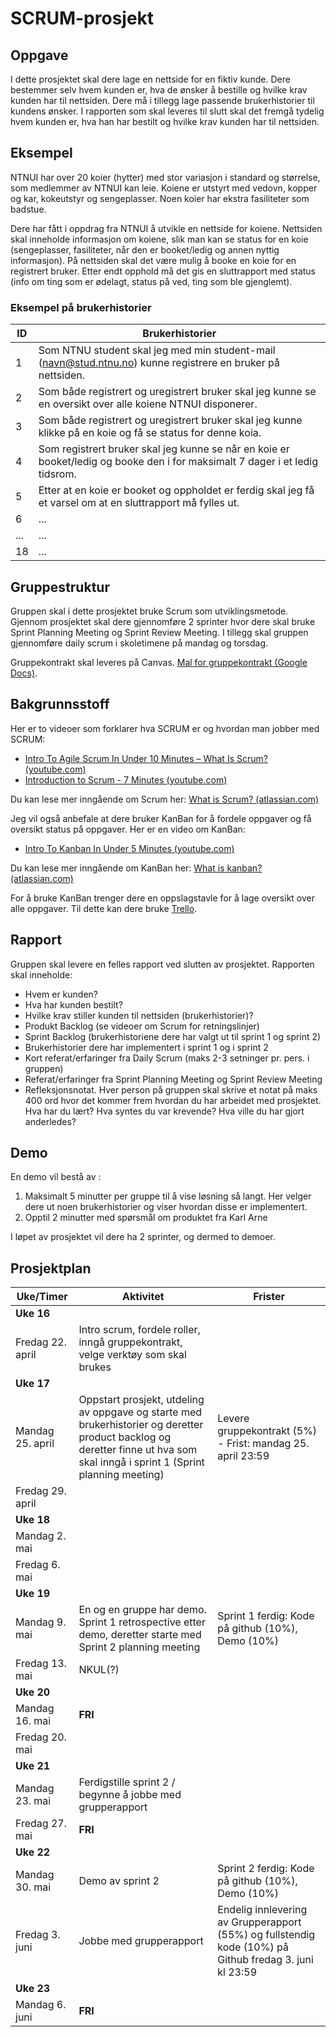 # SCRUM-prosjekt

## Oppgave
I dette prosjektet skal dere lage en nettside for en fiktiv kunde. Dere bestemmer selv hvem kunden er, hva de ønsker å bestille og hvilke krav kunden har til nettsiden. Dere må i tillegg lage passende brukerhistorier til kundens ønsker. I rapporten som skal leveres til slutt skal det fremgå tydelig hvem kunden er, hva han har bestilt og hvilke krav kunden har til nettsiden. 

## Eksempel
NTNUI har over 20 koier (hytter) med stor variasjon i standard og størrelse, som medlemmer av NTNUI kan leie. Koiene er utstyrt med vedovn, kopper og kar, kokeutstyr og sengeplasser. Noen koier har ekstra fasiliteter som badstue. 

Dere har fått i oppdrag fra NTNUI å utvikle en nettside for koiene. Nettsiden skal inneholde informasjon om koiene, slik man kan se status for en koie (sengeplasser, fasiliteter, når den er booket/ledig og annen nyttig informasjon). På nettsiden skal det være mulig å booke en koie for en registrert bruker. Etter endt opphold må det gis en sluttrapport med status (info om ting som er ødelagt, status på ved, ting som ble gjenglemt).

### Eksempel på brukerhistorier

  
| ID | Brukerhistorier |
| -  | ----------- |
| 1  | Som NTNU student skal jeg med min student-mail (navn@stud.ntnu.no) kunne registrere en bruker på nettsiden.  |
| 2  | Som både registrert og uregistrert bruker skal jeg kunne se en oversikt over alle koiene NTNUI disponerer. |
| 3  | Som både registrert og uregistrert bruker skal jeg kunne klikke på en koie og få se status for denne koia. |
| 4  | Som registrert bruker skal jeg kunne se når en koie er booket/ledig og booke den i for maksimalt 7 dager i et ledig tidsrom. |
| 5  | Etter at en koie er booket og oppholdet er ferdig skal jeg få et varsel om at en sluttrapport må fylles ut. |
| 6  | ... |
| ...  | ... |
| 18  | ... |

## Gruppestruktur
Gruppen skal i dette prosjektet bruke Scrum som utviklingsmetode. Gjennom prosjektet skal dere gjennomføre 2 sprinter hvor dere skal bruke Sprint Planning Meeting og Sprint Review Meeting. I tillegg skal gruppen gjennomføre daily scrum i skoletimene på mandag og torsdag.  

Gruppekontrakt skal leveres på Canvas. [Mal for gruppekontrakt (Google Docs)](https://docs.google.com/document/d/1OhyK18lYyqcoU0AXf1GAwsoMkbbCG_UTjMoIXt_bx84/edit?usp=sharing).

## Bakgrunnsstoff
Her er to videoer som forklarer hva SCRUM er og hvordan man jobber med SCRUM:
* [Intro To Agile Scrum In Under 10 Minutes – What Is Scrum? (youtube.com)](http://youtube.com/watch?v=XU0llRltyFM)
* [Introduction to Scrum - 7 Minutes (youtube.com)](https://www.youtube.com/watch?v=9TycLR0TqFA&ab_channel=Uzility)

Du kan lese mer inngående om Scrum her: [What is Scrum? (atlassian.com)](https://www.atlassian.com/agile/scrum)

Jeg vil også anbefale at dere bruker KanBan for å fordele oppgaver og få oversikt status på oppgaver. Her er en video om KanBan:
* [Intro To Kanban In Under 5 Minutes (youtube.com)](https://www.youtube.com/watch?v=R8dYLbJiTUE)

Du kan lese mer inngående om KanBan her: [What is kanban? (atlassian.com)](https://www.atlassian.com/agile/kanban)

For å bruke KanBan trenger dere en oppslagstavle for å lage oversikt over alle oppgaver. Til dette kan dere bruke [Trello](https://trello.com/nb).

## Rapport
Gruppen skal levere en felles rapport ved slutten av prosjektet. Rapporten skal inneholde:
* Hvem er kunden?
* Hva har kunden bestilt?
* Hvilke krav stiller kunden til nettsiden (brukerhistorier)? 
* Produkt Backlog (se videoer om Scrum for retningslinjer) 
* Sprint Backlog (brukerhistoriene dere har valgt ut til sprint 1 og sprint 2)
* Brukerhistorier dere har implementert i sprint 1 og i sprint 2
* Kort referat/erfaringer fra Daily Scrum (maks 2-3 setninger pr. pers. i gruppen)
* Referat/erfaringer fra Sprint Planning Meeting og Sprint Review Meeting 
* Refleksjonsnotat. Hver person på gruppen skal skrive et notat på maks 400 ord hvor det kommer frem hvordan du har arbeidet med prosjektet. Hva har du lært? Hva syntes du var krevende? Hva ville du har gjort anderledes?  

## Demo
En demo vil bestå av :
1. Maksimalt 5 minutter per gruppe til å vise løsning så langt. Her velger dere ut noen brukerhistorier og viser hvordan disse er implementert.
1. Opptil 2 minutter med spørsmål om produktet fra Karl Arne

I løpet av prosjektet vil dere ha 2 sprinter, og dermed to demoer.

## Prosjektplan
| Uke/Timer | Aktivitet | Frister |
| --------  | --------- | ------- |
| **Uke 16** |  |  |
| Fredag 22. april | Intro scrum, fordele roller, inngå gruppekontrakt, velge verktøy som skal brukes |  |
| **Uke 17** |  |  |
| Mandag 25. april | Oppstart prosjekt, utdeling av oppgave og starte med brukerhistorier og deretter product backlog og deretter finne ut hva som skal inngå i sprint 1 (Sprint planning meeting) | Levere gruppekontrakt (5%) - Frist: mandag 25. april 23:59 |
| Fredag 29. april |  |  |
| **Uke 18** |  |  |
| Mandag 2. mai |  |  |
| Fredag 6. mai | |  |
| **Uke 19** |  |  |
| Mandag 9. mai |  En og en gruppe har demo. Sprint 1 retrospective etter demo, deretter starte med Sprint 2 planning meeting | Sprint 1 ferdig: Kode på github (10%), Demo (10%) |
| Fredag 13. mai | NKUL(?) |  |
| **Uke 20** |  |  |
| Mandag 16. mai | **FRI** |  |
| Fredag 20. mai  | |  |
| **Uke 21** |  |  |
| Mandag 23. mai | Ferdigstille sprint 2 / begynne å jobbe med grupperapport |  |
| Fredag 27. mai | **FRI** |  |
| **Uke 22** |  |  |  
| Mandag 30. mai | Demo av sprint 2 | Sprint 2 ferdig: Kode på github (10%), Demo (10%) |
| Fredag 3. juni | Jobbe med grupperapport | Endelig innlevering av Grupperapport (55%) og fullstendig kode (10%) på Github fredag 3. juni kl 23:59 |  
| **Uke 23** |  |  |
| Mandag 6. juni | **FRI** |  |
